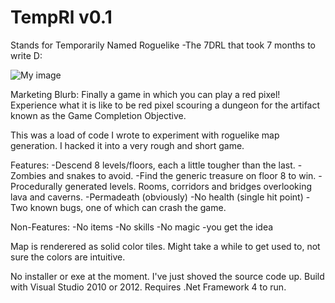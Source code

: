 TempRl v0.1
======

Stands for Temporarily Named Roguelike
-The 7DRL that took 7 months to write D:

![My image](https://github.com/Azathotep/TempRl/Img/screenshot1.png)

Marketing Blurb: Finally a game in which you can play a red pixel! Experience what it is like to be red pixel scouring a dungeon for the artifact known as the Game Completion Objective.

This was a load of code I wrote to experiment with roguelike map generation. I hacked it into a very 
rough and short game. 

Features:
-Descend 8 levels/floors, each a little tougher than the last.
-Zombies and snakes to avoid.
-Find the generic treasure on floor 8 to win.
-Procedurally generated levels. Rooms, corridors and bridges overlooking lava and caverns.
-Permadeath (obviously)
-No health (single hit point)
-Two known bugs, one of which can crash the game.

Non-Features:
-No items
-No skills
-No magic
-you get the idea

Map is renderered as solid color tiles. Might take a while to get used to, not sure the colors are intuitive.

No installer or exe at the moment. I've just shoved the source code up. Build with Visual Studio 2010 or 2012. 
Requires .Net Framework 4 to run.
